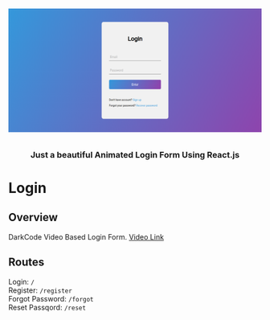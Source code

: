 <h1 align="center">

![](.github/assets/login.png)

</h1>

<h3 align="center">
Just a beautiful Animated Login Form Using React.js
</h3>

# Login

## Overview

DarkCode Video Based Login Form. [Video Link](https://www.youtube.com/watch?v=ZvU57lTnNgo)

## Routes

Login: `/` <br />
Register: `/register` <br />
Forgot Password: `/forgot` <br />
Reset Passqord: `/reset`
